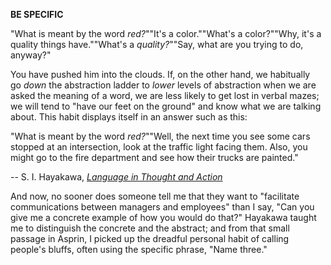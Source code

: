**BE SPECIFIC**

"What is meant by the word *red?*""It's a color.""What's a color?""Why, it's a quality things have.""What's a *quality?*""Say, what are you trying to do, anyway?"

You have pushed him into the clouds. If, on the other hand, we habitually go *down* the abstraction ladder to *lower* levels of abstraction when we are asked the meaning of a word, we are less likely to get lost in verbal mazes; we will tend to "have our feet on the ground" and know what we are talking about. This habit displays itself in an answer such as this:

"What is meant by the word *red?*""Well, the next time you see some cars stopped at an intersection, look at the traffic light facing them. Also, you might go to the fire department and see how their trucks are painted."

-- S. I. Hayakawa, *[Language in Thought and Action](http://books.google.com/books?id=0H1p2sMdyXEC&pg=PA88&lpg=PA88&dq=%22it%27s+a+quality+things+have%22&source=bl&ots=e-xeTes-ey&sig=CRIaG7PXpMZoC6hjqIf7ZqM1tzM&hl=en&ei=KM3ETc7QJZOWsAP56-mmCA&sa=X&oi=book_result&ct=result&resnum=1&ved=0CBYQ6AEwAA#v=onepage&q=%22it%27s%20a%20quality%20things%20have%22&f=false)*

And now, no sooner does someone tell me that they want to "facilitate communications between managers and employees" than I say, "Can you give me a concrete example of how you would do that?" Hayakawa taught me to distinguish the concrete and the abstract; and from that small passage in Asprin, I picked up the dreadful personal habit of calling people's bluffs, often using the specific phrase, "Name three."
